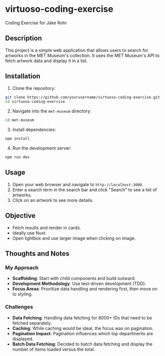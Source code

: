 # virtuoso-coding-exercise
Coding Exercise for Jake Rohr

## Description

This project is a simple web application that allows users to search for artworks in the MET Museum's collection. It uses the MET Museum's API to fetch artwork data and display it in a list.

## Installation

1. Clone the repository:

```bash
git clone https://github.com/yourusername/virtuoso-coding-exercise.git
cd virtuoso-coding-exercise
```

2. Navigate into the `met-museum` directory:

```bash
cd met-museum
```

3. Install dependencies:

```bash
npm install
```

4. Run the development server:

```bash
npm run dev
```

## Usage

1. Open your web browser and navigate to `http://localhost:3000`.
2. Enter a search term in the search bar and click "Search" to see a list of artworks.
3. Click on an artwork to see more details.

## Objective
- Fetch results and render in cards.
- Ideally use Nuxt.
- Open lightbox and use larger image when clicking on image.

## Thoughts and Notes

### My Approach
- **Scaffolding**: Start with child components and build outward.
- **Development Methodology**: Use test-driven development (TDD).
- **Focus Areas**: Prioritize data handling and rendering first, then move on to styling.

### Challenges
- **Data Fetching**: Handling data fetching for 8000+ IDs that need to be fetched separately.
- **Caching**: While caching would be ideal, the focus was on pagination.
- **Pagination Impact**: Pagination influences which top departments are displayed.
- **Batch Data Fetching**: Decided to batch data fetching and display the number of items loaded versus the total.


